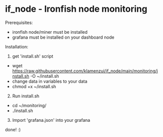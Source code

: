 # if_node - Ironfish node monitoring

Prerequisites:
- ironfish node/miner must be installed
- grafana must be installed on your dashboard node

Installation: 
 1. get 'install.sh' script
  - wget https://raw.githubusercontent.com/klamenzui/if_node/main/monitoring/install.sh -O ~/install.sh
  - change data in variables to your data
  - chmod +x ~/install.sh
 2. Run install.sh
  - cd ~/monitoring/
  - ./install.sh
 3. Import 'grafana.json' into your grafana

done! :)

